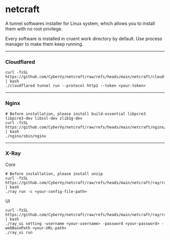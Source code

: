 # netcraft

A tunnel softwares installer for Linux system, which allows you to install them with no root privilege.

Every software is installed in cruent work directory by default. Use process manager to make them keep running.

---
### Cloudflared
```shell
curl -fsSL https://github.com/CyberVy/netcraft/raw/refs/heads/main/netcraft/cloudflared/cfd_install.sh | bash
./cloudflared tunnel run --protocol http2 --token <your-token>
```

---
### Nginx
```shell
# Before installation, please install build-essential libpcre3 libpcre3-dev libssl-dev zlib1g-dev
curl -fsSL https://github.com/CyberVy/netcraft/raw/refs/heads/main/netcraft/nginx/nginx_install.sh | bash
./nginx/sbin/nginx
```
---

### X-Ray
Core
```shell
# Before installation, please install unzip
curl -fsSL  https://github.com/CyberVy/netcraft/raw/refs/heads/main/netcraft/ray/ray_install.sh | bash
./ray run -c <your-config-file-path>
```
UI
```shell
curl -fsSL  https://github.com/CyberVy/netcraft/raw/refs/heads/main/netcraft/ray/ray_ui_install.sh | bash
./ray_ui setting -username <your-username> -password <your-password> -webBasePath <your-URL-path>
./ray_ui run
```

